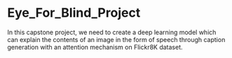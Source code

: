 # Eye_For_Blind_Project
In this capstone project, we need to create a deep learning model which can explain the contents of an image in the form of speech through caption generation with an attention mechanism on Flickr8K dataset.
